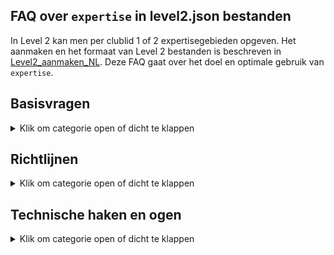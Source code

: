 ## FAQ over `expertise` in level2.json bestanden

In Level 2 kan men per clublid 1 of 2 expertisegebieden opgeven.
Het aanmaken en het formaat van Level 2 bestanden is beschreven in
[Level2_aanmaken_NL](https://github.com/vdhamer/Photo-Club-Hub/blob/main/Photo%20Club%20Hub/Documentation/Level2_aanmaken_NL.md).
Deze FAQ gaat over het doel en optimale gebruik van `expertise`.

## Basisvragen

<details><summary>Klik om categorie open of dicht te klappen</summary></p>
<ul>

<li>

### Wat betekent `expertise` hier?

<details><summary>Klik om antwoord open of dicht te klappen</summary></p>
Het gaat hier om 1 of 2 gebieden waar een fotograaf om bekend staat.
Hiermee kan met zien dat b.v. Rob zich toespitsts op abstracte fotografie. Maar hopelijk valt dat ook te zien aan de foto's van Rob.
Het hoofddoel is om Rob te kunnen vinden tussen alle andere fotografen als men in de app zoekt op "abstract" of "abs".
</details></p>

</li><li>

### Waar ziet een gebruiker de gemelde `expertises`?

<details><summary>Klik om antwoord open of dicht te klappen</summary></p>

1. In de HTML/web versie van de app, staan ze (al) vermeld in een kolom "expertisegebieden" in de tabel met clubleden.
2. In de iOS versie zie je (straks) de beschikbare trefwoorden bij iedere fotograaf op het `Namenlijst` pagina.
3. In de iOS versie staan (al) de beschikbare expertisegebieden helemaal onderaan de `Namenlijst` pagina (zoek op "expertise" of "zzz", want het is een eind scrollen).
</p>

En op termijn komen er ook zoekfuncties bij:

1. In de HTML versie, moeten de getoonde expertises **klikbare links** worden. Dit brengt je naar een lijst met alle fotografen met die expertise. Dit is een alternatief voor het zoeken in de iOS versie.
2. In de iOS versie, kan men straks **zoeken** op expertisegebied door de eerste paar letters in te tikken in de zoekbalk.
Dus intypen van "zwart" reduceert de lijst tot fotografen die aan "zwart-wit" gekoppeld zijn.
Maar toont ook namen zoals "Kees de Zwart": de zoekbalk zoekt gelijktijdig op naam en op expertise.
3. In de HTML versie, zou er een eigenlijk ook een **aparte pagina** moeten komen met een (klikbare) lijst met alle beschikbare expertisegebieden.
Hiermee kan je zien welke er zijn, wat hun uitleg is, en hoeveel fotografen ze vermeld hebben.  
</details></p>

</li><li>

### Wat is de bedoeling eigenlijk?

<details><summary>Klik om antwoord open of dicht te klappen</summary></p>
Stel dat er tien, honderd of zelfs duizend clubs meedoen met ieder zeg 20 leden.
Dan zijn er 200, 2000 of zelfs 20000 fotografen bekend in de app. 
De app bevat nu al zoekfuncties op naam van de fotograaf (en op naam/locaatie van de club).
Hier vind je bekenden mee. Expertisegebieden maakt het mogelijk om voor jou interessante personen te ontdekken.</p>

Analogie met Google Search: soms zoek je om iets terug te vinden waarvan je weet dat het bestaat.
Maar vaker zoek je iets waarvan je niet vooraf weet wat het antwoord zou moeten zijn.  
</details></p>

</li><li>

### Hoeveel expertisegebieden per clublid?

<details><summary>Klik om antwoord open of dicht te klappen</summary></p>
Eén of twee. Bij meer dan twee gaat de app bewust een beetje moeilijk doen.</p>

De gedachte is dat een zoekopdracht net als bij Google vooral relevante resultaten oplevert. 
Mischien niet precies de soort "architectuur" waar je in geintereseerd bent. Maar we willen voorkomen dat je bij een portfolio
lang moet bladeren voordat je die enkele verdwaalde architectuurfoto's tegenkomt.
</details></p>

</li><li>

### Hoeveel en welke expertisegebieden zijn beschikbaar?

<details><summary>Klik om antwoord open of dicht te klappen</summary></p>
In de iOS versie van de app staat alle beschikbare expertisegebieden helemaal onderaan de `Namenlijst` pagina (zoek op "expertise" of "zzz").
Deze lijst is dynamisch (online opgehaald): mogelijk dat er volgende week bijvoorbeeld een gebied bijgekomen is.</p>

De HTML versie krijgt hopelijk ooit een extra pagina met diezelfde lijst. 
Verder kan je een technische versie van de lijst [hier](https://github.com/vdhamer/Photo-Club-Hub/blob/main/JSON/root.level0.json) inzien.
</details></p>

</li></ul>

</details></p>

## Richtlijnen

<details><summary>Klik om categorie open of dicht te klappen</summary></p>
<ul>

<li>

### Mag mijn expertise veranderen op de tijd?

<details><summary>Klik om antwoord open of dicht te klappen</summary></p>
Zeker. De gekozen gebieden zijn bedoeld als huidige expertise.
"Ik deel vroeger veel aan macro" zou betekenen dat Macro van de lijst kan.

</details></p>

</li><li>

### Waarom max 2 expertisegebieden per persoon?

<details><summary>Klik om antwoord open of dicht te klappen</summary></p>
De gedachte is dat een zoekopdracht net als bij Google vooral relevante resultaten oplevert.
Mischien niet precies de soort "architectuur" waar je in geintereseerd bent.
Maar we willen voorkomen dat je bij een portfolio lang moet bladeren voordat je die enkele verdwaalde architectuurfoto's tegenkomt.</p>

Wij proberen met de beperking te voorkomen dat de fotograaf tracht om al zijn werk in bakjes te vangen.
Veel "specialismes" neigt eigenlijk naar "geen expertisegebieden". En dat is ook een valide antwoord.
Een beginnende fotograaf heeft bijvoorbeeld vaak nog geen echt specialisme - hooguit een soort projekt.

</details></p>

</li><li>

### Hoeveel trefwoorden komen er?

<details><summary>Klik om antwoord open of dicht te klappen</summary></p>
Dat moet blijken. Criteria:

- Wikipedia gebieden t.a.v. onderwerp ("portret") of techniek ("zwart/wit") zijn hoe dan ook prima.
- Het moet vrij duidelijk zijn wat eronder valt.
- Liefst weinig overlap met bestaande gebieden, "Natuur" is b.v. onhandig als er ook "landschappen" en "wilde dieren" categorieen zijn.
- Er moeten meerdere beoefenaars te verwachten zijn. Maar het hoeven niet veel te zijn.
- Die beoefenaars moeten zichzelf als (amateur)fotografen zien. Bij een eventuele bespreking zou het om de fotografie en niet het gefotografeerde moeten gaan.

Naarmate er meer fotografen aan boord komen, zal de lijst geleidelijk doorgroeien. Van de hudige 20 richting b.v. 100.
We moeten proberen onder de 100 te blijven (ook bij veel fotografen) omdat dit problemen gaat geven met met 
vinden en kiezen van trefwoorden (architectuur vs wolkenkrabbers). 
</details></p>

</li><li>

### Fijnmazigheid?

<details><summary>Klik om antwoord open of dicht te klappen</summary></p>
x
</details></p>

</li><li>

### Wie beheert de lijst met trefwoorden?

<details><summary>Klik om antwoord open of dicht te klappen</summary></p>
x
</details></p>

</li><li>

### Project versus specialisme?

<details><summary>Klik om antwoord open of dicht te klappen</summary></p>
x
</details></p>

</li></ul>

</details></p>

## Technische haken en ogen

<details><summary>Klik om categorie open of dicht te klappen</summary></p>
<ul>

<li>

### Vertalingen?

<details><summary>Klik om antwoord open of dicht te klappen</summary></p>
x
</details></p>

</li><li>

### Identifiers?

<details><summary>Klik om antwoord open of dicht te klappen</summary></p>
x
</details></p>

</li><li>

### Trefwoorden per fotograaf of per clublid?

<details><summary>Klik om antwoord open of dicht te klappen</summary></p>
x
</details></p>

</li><li>

### Teveel trefwoorden?

<details><summary>Klik om antwoord open of dicht te klappen</summary></p>
x
</details></p>

</li><li>

### Meerdere soorten trefwoorden?

<details><summary>Klik om antwoord open of dicht te klappen</summary></p>
x
</details></p>

</li>
